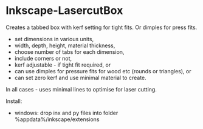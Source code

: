 Inkscape-LasercutBox
====================

Creates a tabbed box with kerf setting for tight fits. Or dimples for press fits.
* set dimensions in various units,
* width, depth, height, material thickness,
* choose number of tabs for each dimension,
* include corners or not,
* kerf adjustable - if tight fit required, or
* can use dimples for pressure fits for wood etc (rounds or triangles), or
* can set zero kerf and use minimal material to create.

In all cases - uses minimal lines to optimise for laser cutting.


Install:
- windows: drop inx and py files into folder %appdata%/inkscape/extensions
